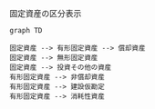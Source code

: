 固定資産の区分表示

```mermaid
graph TD

固定資産 --> 有形固定資産 --> 償却資産
固定資産 --> 無形固定資産
固定資産 --> 投資その他の資産
有形固定資産 --> 非償却資産
有形固定資産 --> 建設仮勘定
有形固定資産 --> 消耗性資産

```